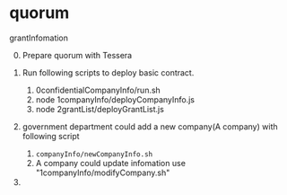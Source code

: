 # quorum
grantInfomation

0. Prepare quorum with Tessera
1. Run following scripts to deploy basic contract. 
   1) 0confidentialCompanyInfo/run.sh
   2) node 1companyInfo/deployCompanyInfo.js
   3) node 2grantList/deployGrantList.js
   
2. government department could add a new company(A company) with following script
   1) `companyInfo/newCompanyInfo.sh`
   2) A company could update infomation use "1companyInfo/modifyCompany.sh"

3.
